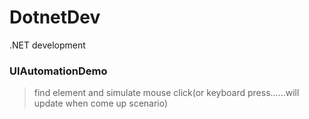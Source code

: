 # DotnetDev
.NET development

### UIAutomationDemo
>find element and simulate mouse click(or keyboard press......will update when come up scenario)
